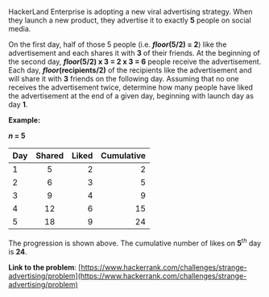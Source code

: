 HackerLand Enterprise is adopting a new viral advertising strategy. When they launch a new product, 
they advertise it to exactly **5** people on social media.

On the first day, half of those 5 people (i.e. **_floor_(5/2) = 2**) like the advertisement and each shares it with **3** of their friends.
At the beginning of the second day, **_floor_(5/2) x 3  = 2 x 3 = 6** people receive the advertisement.
Each day, **_floor_(recipients/2)** of the recipients like the advertisement and will share it with **3** friends on the following day.
Assuming that no one receives the advertisement twice, determine how many people have liked the advertisement at the end of a given day,
beginning with launch day as day **1**.

**Example:**

**_n_ = 5**

| Day | Shared | Liked | Cumulative |
|-----|:------:|------:|-----------:|
| 1   |   5    |     2 |2           |
| 2   |   6    |     3 |5           |
| 3   |   9    |     4 |9           |
| 4   |   12   |     6 |15          |
| 5   |   18   |     9 |24          |

The progression is shown above. The cumulative number of likes on **5**<sup>_th_</sup> day is **24**.

**Link to the problem**: [https://www.hackerrank.com/challenges/strange-advertising/problem](https://www.hackerrank.com/challenges/strange-advertising/problem)